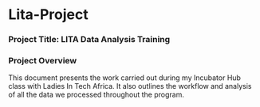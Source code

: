 # Lita-Project

### Project Title: LITA Data Analysis Training

### Project Overview 
This document presents the work carried out during my Incubator Hub class with Ladies In Tech Africa. It also outlines the workflow and analysis of all the data we processed throughout the program.
